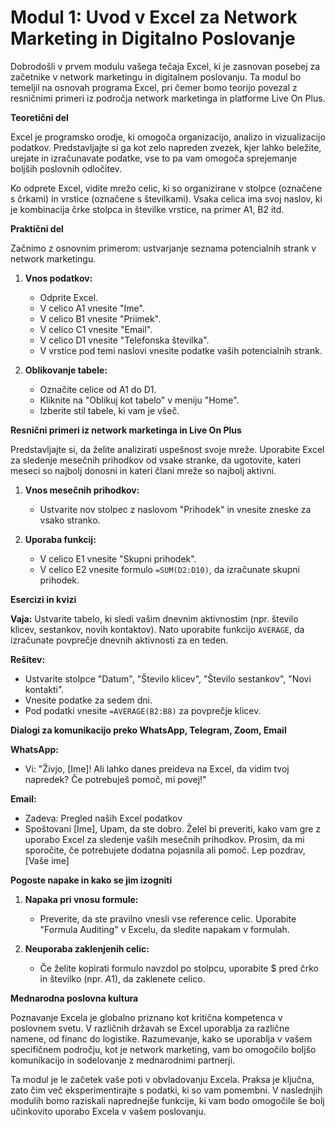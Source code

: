 # **Modul 1: Uvod v Excel za Network Marketing in Digitalno Poslovanje**

Dobrodošli v prvem modulu vašega tečaja Excel, ki je zasnovan posebej za začetnike v network marketingu in digitalnem poslovanju. Ta modul bo temeljil na osnovah programa Excel, pri čemer bomo teorijo povezal z resničnimi primeri iz področja network marketinga in platforme Live On Plus.

**Teoretični del**

Excel je programsko orodje, ki omogoča organizacijo, analizo in vizualizacijo podatkov. Predstavljajte si ga kot zelo napreden zvezek, kjer lahko beležite, urejate in izračunavate podatke, vse to pa vam omogoča sprejemanje boljših poslovnih odločitev.

Ko odprete Excel, vidite mrežo celic, ki so organizirane v stolpce (označene s črkami) in vrstice (označene s številkami). Vsaka celica ima svoj naslov, ki je kombinacija črke stolpca in številke vrstice, na primer A1, B2 itd.

**Praktični del**

Začnimo z osnovnim primerom: ustvarjanje seznama potencialnih strank v network marketingu.

1. **Vnos podatkov:**
   - Odprite Excel.
   - V celico A1 vnesite "Ime".
   - V celico B1 vnesite "Priimek".
   - V celico C1 vnesite "Email".
   - V celico D1 vnesite "Telefonska številka".
   - V vrstice pod temi naslovi vnesite podatke vaših potencialnih strank.

2. **Oblikovanje tabele:**
   - Označite celice od A1 do D1.
   - Kliknite na "Oblikuj kot tabelo" v meniju "Home".
   - Izberite stil tabele, ki vam je všeč.

**Resnični primeri iz network marketinga in Live On Plus**

Predstavljajte si, da želite analizirati uspešnost svoje mreže. Uporabite Excel za sledenje mesečnih prihodkov od vsake stranke, da ugotovite, kateri meseci so najbolj donosni in kateri člani mreže so najbolj aktivni.

1. **Vnos mesečnih prihodkov:**
   - Ustvarite nov stolpec z naslovom "Prihodek" in vnesite zneske za vsako stranko.

2. **Uporaba funkcij:**
   - V celico E1 vnesite "Skupni prihodek".
   - V celico E2 vnesite formulo `=SUM(D2:D10)`, da izračunate skupni prihodek.

**Esercizi in kvizi**

**Vaja:**
Ustvarite tabelo, ki sledi vašim dnevnim aktivnostim (npr. število klicev, sestankov, novih kontaktov). Nato uporabite funkcijo `AVERAGE`, da izračunate povprečje dnevnih aktivnosti za en teden.

**Rešitev:**
- Ustvarite stolpce "Datum", "Število klicev", "Število sestankov", "Novi kontakti".
- Vnesite podatke za sedem dni.
- Pod podatki vnesite `=AVERAGE(B2:B8)` za povprečje klicev.

**Dialogi za komunikacijo preko WhatsApp, Telegram, Zoom, Email**

**WhatsApp:**
- Vi: "Živjo, [Ime]! Ali lahko danes preideva na Excel, da vidim tvoj napredek? Če potrebuješ pomoč, mi povej!"

**Email:**
- Zadeva: Pregled naših Excel podatkov
- Spoštovani [Ime],
  Upam, da ste dobro. Želel bi preveriti, kako vam gre z uporabo Excel za sledenje vaših mesečnih prihodkov. Prosim, da mi sporočite, če potrebujete dodatna pojasnila ali pomoč.
  Lep pozdrav,
  [Vaše ime]

**Pogoste napake in kako se jim izogniti**

1. **Napaka pri vnosu formule:**
   - Preverite, da ste pravilno vnesli vse reference celic. Uporabite "Formula Auditing" v Excelu, da sledite napakam v formulah.

2. **Neuporaba zaklenjenih celic:**
   - Če želite kopirati formulo navzdol po stolpcu, uporabite $ pred črko in številko (npr. $A$1), da zaklenete celico.

**Mednarodna poslovna kultura**

Poznavanje Excela je globalno priznano kot kritična kompetenca v poslovnem svetu. V različnih državah se Excel uporablja za različne namene, od financ do logistike. Razumevanje, kako se uporablja v vašem specifičnem področju, kot je network marketing, vam bo omogočilo boljšo komunikacijo in sodelovanje z mednarodnimi partnerji.

Ta modul je le začetek vaše poti v obvladovanju Excela. Praksa je ključna, zato čim več eksperimentirajte s podatki, ki so vam pomembni. V naslednjih modulih bomo raziskali naprednejše funkcije, ki vam bodo omogočile še bolj učinkovito uporabo Excela v vašem poslovanju.